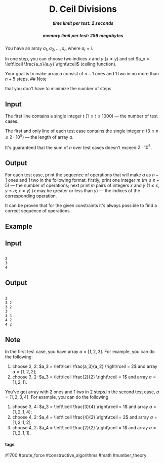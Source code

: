 <h1 style='text-align: center;'> D. Ceil Divisions</h1>

<h5 style='text-align: center;'>time limit per test: 2 seconds</h5>
<h5 style='text-align: center;'>memory limit per test: 256 megabytes</h5>

You have an array $a_1, a_2, \dots, a_n$ where $a_i = i$.

In one step, you can choose two indices $x$ and $y$ ($x \neq y$) and set $a_x = \left\lceil \frac{a_x}{a_y} \right\rceil$ (ceiling function).

Your goal is to make array $a$ consist of $n - 1$ ones and $1$ two in no more than $n + 5$ steps. ## Note

 that you don't have to minimize the number of steps.

## Input

The first line contains a single integer $t$ ($1 \le t \le 1000$) — the number of test cases.

The first and only line of each test case contains the single integer $n$ ($3 \le n \le 2 \cdot 10^5$) — the length of array $a$.

It's guaranteed that the sum of $n$ over test cases doesn't exceed $2 \cdot 10^5$.

## Output

For each test case, print the sequence of operations that will make $a$ as $n - 1$ ones and $1$ two in the following format: firstly, print one integer $m$ ($m \le n + 5$) — the number of operations; next print $m$ pairs of integers $x$ and $y$ ($1 \le x, y \le n$; $x \neq y$) ($x$ may be greater or less than $y$) — the indices of the corresponding operation.

It can be proven that for the given constraints it's always possible to find a correct sequence of operations.

## Example

## Input


```

2
3
4

```
## Output


```

2
3 2
3 2
3
3 4
4 2
4 2

```
## Note

In the first test case, you have array $a = [1, 2, 3]$. For example, you can do the following: 

1. choose $3$, $2$: $a_3 = \left\lceil \frac{a_3}{a_2} \right\rceil = 2$ and array $a = [1, 2, 2]$;
2. choose $3$, $2$: $a_3 = \left\lceil \frac{2}{2} \right\rceil = 1$ and array $a = [1, 2, 1]$.

 You've got array with $2$ ones and $1$ two in $2$ steps.In the second test case, $a = [1, 2, 3, 4]$. For example, you can do the following: 

1. choose $3$, $4$: $a_3 = \left\lceil \frac{3}{4} \right\rceil = 1$ and array $a = [1, 2, 1, 4]$;
2. choose $4$, $2$: $a_4 = \left\lceil \frac{4}{2} \right\rceil = 2$ and array $a = [1, 2, 1, 2]$;
3. choose $4$, $2$: $a_4 = \left\lceil \frac{2}{2} \right\rceil = 1$ and array $a = [1, 2, 1, 1]$.


#### tags 

#1700 #brute_force #constructive_algorithms #math #number_theory 
